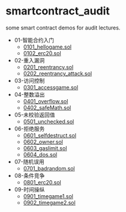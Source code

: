 # smartcontract_audit
some smart contract demos for  audit lectures.

- 01-智能合约入门
    - [0101_hellogame.sol](01/0101_hellogame.sol)
    - [0102_erc20.sol](01/0102_erc20.sol)
- 02-重入漏洞
    - [0201_reentrancy.sol](02/0201_reentrancy.sol)
    - [0202_reentrancy_attack.sol](02/0202_reentrancy_attack.sol)
- 03-访问控制
    - [0301_accessgame.sol](03/0301_accessgame.sol)
- 04-整数溢出
    - [0401_overflow.sol](04/0401_overflow.sol)
    - [0402_safeMath.sol](04/0402_safeMath.sol)
- 05-未校验返回值
    - [0501_unchecked.sol](05/0501_unchecked.sol)
- 06-拒绝服务
    - [0601_selfdestruct.sol](06/0601_selfdestruct.sol)
    - [0602_owner.sol](06/0602_owner.sol)
    - [0603_gaslimit.sol](06/0603_gaslimit.sol)
    - [0604_dos.sol](06/0604_dos.sol)
- 07-随机误用
    - [0701_badrandom.sol](07/0701_badrandom.sol)
- 08-条件竞争
    - [0801_erc20.sol](08/0801_erc20.sol)
- 09-时间操纵
    - [0901_timegame1.sol](09/0901_timegame1.sol)
    - [0902_timegame2.sol](09/0902_timegame2.sol)